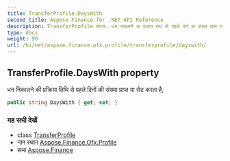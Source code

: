 ```yaml
---
title: TransferProfile.DaysWith
second_title: Aspose.Finance for .NET API Reference
description: TransferProfile संपत्त. धन नकलने क प्रक्रय तथ से पहले दनं क संख्य प्रप्त य सेट करत है
type: docs
weight: 90
url: /hi/net/aspose.finance.ofx.profile/transferprofile/dayswith/
---
```

## TransferProfile.DaysWith property

धन निकालने की प्रक्रिया तिथि से पहले दिनों की संख्या प्राप्त या सेट करता है,

```csharp
public string DaysWith { get; set; }
```

### यह सभी देखें

* class [TransferProfile](../)
* नाम स्थान [Aspose.Finance.Ofx.Profile](../../transferprofile/)
* सभा [Aspose.Finance](../../../)


